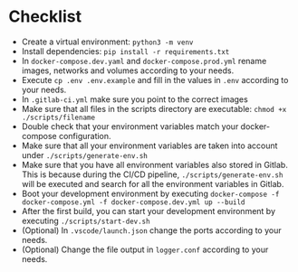 # Checklist

- Create a virtual environment: `python3 -m venv`
- Install dependencies: `pip install -r requirements.txt`
- In `docker-compose.dev.yaml` and `docker-compose.prod.yml` rename images, networks and volumes according to your needs.
- Execute `cp .env .env.example` and fill in the values in `.env` according to your needs.
- In `.gitlab-ci.yml` make sure you point to the correct images
- Make sure that all files in the scripts directory are executable: `chmod +x ./scripts/filename`
- Double check that your environment variables match your docker-compose configuration.
- Make sure that all your environment variables are taken into account under `./scripts/generate-env.sh`
- Make sure that you have all environment variables also stored in Gitlab. This is because during the CI/CD pipeline, `./scripts/generate-env.sh` will be executed and search for all the environment variables in Gitlab.
- Boot your development environment by executing `docker-compose -f docker-compose.yml -f docker-compose.dev.yml up --build`
- After the first build, you can start your development environment by executing `./scripts/start-dev.sh`
- (Optional) In `.vscode/launch.json` change the ports according to your needs.
- (Optional) Change the file output in `logger.conf` according to your needs.

